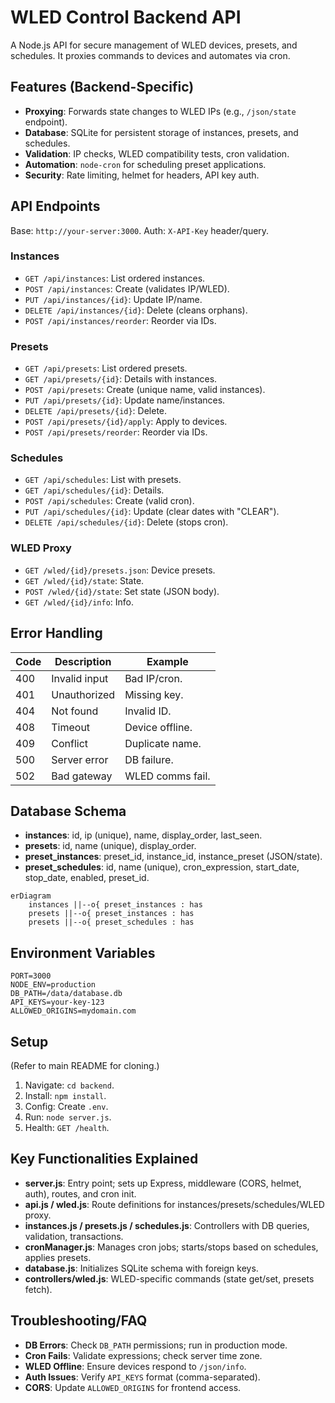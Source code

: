 # WLED Control Backend API

A Node.js API for secure management of WLED devices, presets, and schedules. It proxies commands to devices and automates via cron.

## Features (Backend-Specific)

- **Proxying**: Forwards state changes to WLED IPs (e.g., `/json/state` endpoint).
- **Database**: SQLite for persistent storage of instances, presets, and schedules.
- **Validation**: IP checks, WLED compatibility tests, cron validation.
- **Automation**: `node-cron` for scheduling preset applications.
- **Security**: Rate limiting, helmet for headers, API key auth.

## API Endpoints

Base: `http://your-server:3000`. Auth: `X-API-Key` header/query.

### Instances
- `GET /api/instances`: List ordered instances.
- `POST /api/instances`: Create (validates IP/WLED).
- `PUT /api/instances/{id}`: Update IP/name.
- `DELETE /api/instances/{id}`: Delete (cleans orphans).
- `POST /api/instances/reorder`: Reorder via IDs.

### Presets
- `GET /api/presets`: List ordered presets.
- `GET /api/presets/{id}`: Details with instances.
- `POST /api/presets`: Create (unique name, valid instances).
- `PUT /api/presets/{id}`: Update name/instances.
- `DELETE /api/presets/{id}`: Delete.
- `POST /api/presets/{id}/apply`: Apply to devices.
- `POST /api/presets/reorder`: Reorder via IDs.

### Schedules
- `GET /api/schedules`: List with presets.
- `GET /api/schedules/{id}`: Details.
- `POST /api/schedules`: Create (valid cron).
- `PUT /api/schedules/{id}`: Update (clear dates with "CLEAR").
- `DELETE /api/schedules/{id}`: Delete (stops cron).

### WLED Proxy
- `GET /wled/{id}/presets.json`: Device presets.
- `GET /wled/{id}/state`: State.
- `POST /wled/{id}/state`: Set state (JSON body).
- `GET /wled/{id}/info`: Info.

## Error Handling

| Code | Description | Example |
|------|-------------|---------|
| 400  | Invalid input | Bad IP/cron. |
| 401  | Unauthorized | Missing key. |
| 404  | Not found | Invalid ID. |
| 408  | Timeout | Device offline. |
| 409  | Conflict | Duplicate name. |
| 500  | Server error | DB failure. |
| 502  | Bad gateway | WLED comms fail. |

## Database Schema

- **instances**: id, ip (unique), name, display_order, last_seen.
- **presets**: id, name (unique), display_order.
- **preset_instances**: preset_id, instance_id, instance_preset (JSON/state).
- **preset_schedules**: id, name (unique), cron_expression, start_date, stop_date, enabled, preset_id.


```mermaid
erDiagram
    instances ||--o{ preset_instances : has
    presets ||--o{ preset_instances : has
    presets ||--o{ preset_schedules : has
```

## Environment Variables

```env
PORT=3000
NODE_ENV=production
DB_PATH=/data/database.db
API_KEYS=your-key-123
ALLOWED_ORIGINS=mydomain.com
```

## Setup

(Refer to main README for cloning.)

1. Navigate: `cd backend`.
2. Install: `npm install`.
3. Config: Create `.env`.
4. Run: `node server.js`.
5. Health: `GET /health`.

## Key Functionalities Explained

- **server.js**: Entry point; sets up Express, middleware (CORS, helmet, auth), routes, and cron init.
- **api.js / wled.js**: Route definitions for instances/presets/schedules/WLED proxy.
- **instances.js / presets.js / schedules.js**: Controllers with DB queries, validation, transactions.
- **cronManager.js**: Manages cron jobs; starts/stops based on schedules, applies presets.
- **database.js**: Initializes SQLite schema with foreign keys.
- **controllers/wled.js**: WLED-specific commands (state get/set, presets fetch).

## Troubleshooting/FAQ

- **DB Errors**: Check `DB_PATH` permissions; run in production mode.
- **Cron Fails**: Validate expressions; check server time zone.
- **WLED Offline**: Ensure devices respond to `/json/info`.
- **Auth Issues**: Verify `API_KEYS` format (comma-separated).
- **CORS**: Update `ALLOWED_ORIGINS` for frontend access.

